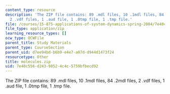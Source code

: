 ```yaml
---
content_type: resource
description: 'The ZIP file contains: 89 .mdl files, 10 .1mdl files, 84 .2mdl files,
  2 .vdf files, 1 .aud file, 1 .0tmp file, 1 .tmp file.'
file: /courses/15-875-applications-of-system-dynamics-spring-2004/7e40c556d24398524c4c5759bfbecd92_molecules.zip
file_type: application/zip
learning_resource_types: []
ocw_type: OCWFile
parent_title: Study Materials
parent_type: CourseSection
parent_uid: d7ee94bd-b6b9-e4e7-a07d-d944d1473f24
resourcetype: Other
title: molecules.zip
uid: 7e40c556-d243-9852-4c4c-5759bfbecd92
---
```

The ZIP file contains: 89 .mdl files, 10 .1mdl files, 84 .2mdl files, 2 .vdf files, 1 .aud file, 1 .0tmp file, 1 .tmp file.